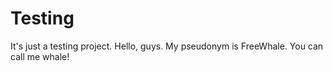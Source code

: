 # Testing
It's just a testing project.
Hello, guys.  My pseudonym is FreeWhale. You can call me whale!

